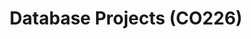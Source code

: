 ---
layout: project_cat
title: Database Projects (CO226)
nav_order: 4
permalink: /co226/
has_children: true

code: co226
type: COURSE
parent: Home
has_toc: true
search_exclude: true

readmore: "#"

default_thumb_image: /data/categories/co226/thumbnail.jpg
description: This section contains projects conducted as a partial requirement to complete the course CO226 - Database Systems. Usually, these projects are conducted by groups of 3 students. The course focuses on database systems and students are required to develop a database management system for the project
---